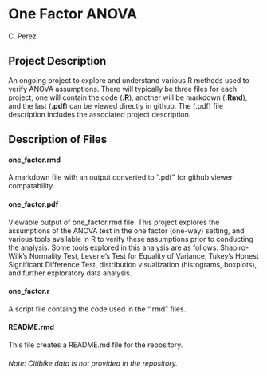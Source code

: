 One Factor ANOVA
================
C. Perez

## Project Description

An ongoing project to explore and understand various R methods used to
verify ANOVA assumptions. There will typically be three files for each
project; one will contain the code (**.R**), another will be markdown
(**.Rmd**), and the last (**.pdf**) can be viewed directly in github.
The (.pdf) file description includes the associated project description.
 

## Description of Files

#### one\_factor.rmd

A markdown file with an output converted to “.pdf” for github viewer
compatability.

#### one\_factor.pdf

Viewable output of one\_factor.rmd file. This project explores the
assumptions of the ANOVA test in the one factor (one-way) setting, and
various tools available in R to verify these assumptions prior to
conducting the analysis. Some tools explored in this analysis are as
follows: Shapiro-Wilk’s Normality Test, Levene’s Test for Equality of
Variance, Tukey’s Honest Significant Difference Test, distribution
visualization (histograms, boxplots), and further exploratory data
analysis.

#### one\_factor.r

A script file containg the code used in the “.rmd” files.

#### README.rmd

This file creates a README.md file for the repository.

###### Note: Citibike data is not provided in the repository.

